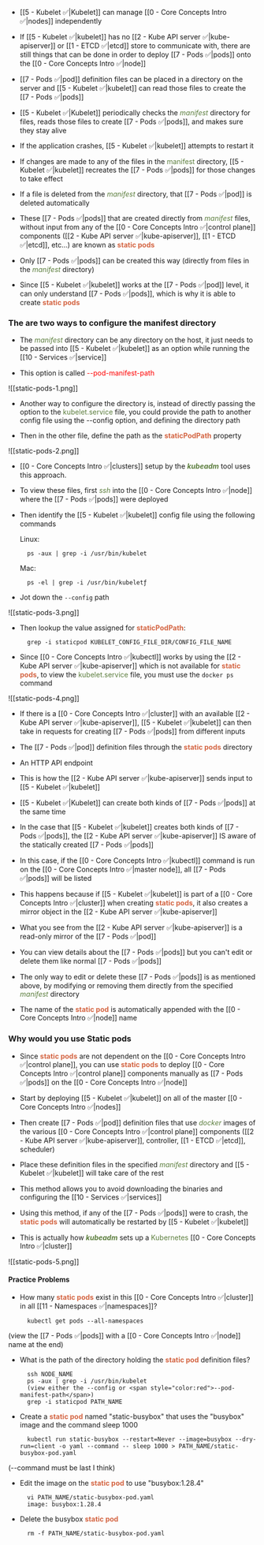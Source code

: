- [[5 - Kubelet ✅|Kubelet]] can manage [[0 - Core Concepts Intro ✅|nodes]] independently

- If [[5 - Kubelet ✅|kubelet]] has no [[2 - Kube API server ✅|kube-apiserver]] or [[1 - ETCD ✅|etcd]] store to communicate with, there are still things that can be done in order to deploy [[7 - Pods ✅|pods]] onto the [[0 - Core Concepts Intro ✅|node]]

- [[7 - Pods ✅|pod]] definition files can be placed in a directory on the server and [[5 - Kubelet ✅|kubelet]] can read those files to create the [[7 - Pods ✅|pods]]

- [[5 - Kubelet ✅|Kubelet]] periodically checks the <i><span style="color:#5c7e3e">manifest</span></i> directory for files, reads those files to create [[7 - Pods ✅|pods]], and makes sure they stay alive

- If the application crashes, [[5 - Kubelet ✅|kubelet]] attempts to restart it

- If changes are made to any of the files in the <span style="color:#5c7e3e">manifest</span> directory, [[5 - Kubelet ✅|kubelet]] recreates the [[7 - Pods ✅|pods]] for those changes to take effect

- If a file is deleted from the <i><span style="color:#5c7e3e">manifest</span></i> directory, that [[7 - Pods ✅|pod]] is deleted automatically

- These [[7 - Pods ✅|pods]] that are created directly from <i><span style="color:#5c7e3e">manifest</span></i> files, without input from any of the [[0 - Core Concepts Intro ✅|control plane]] components ([[2 - Kube API server ✅|kube-apiserver]], [[1 - ETCD ✅|etcd]], etc…) are known as <b><span style="color:#d46644">static pods</span></b>

- Only [[7 - Pods ✅|pods]] can be created this way (directly from files in the <i><span style="color:#5c7e3e">manifest</span></i> directory)

- Since [[5 - Kubelet ✅|kubelet]] works at the [[7 - Pods ✅|pod]] level, it can only understand [[7 - Pods ✅|pods]], which is why it is able to create <b><span style="color:#d46644">static pods</span></b>

### The are two ways to configure the manifest directory

- The <i><span style="color:#5c7e3e">manifest</span></i> directory can be any directory on the host, it just needs to be passed into [[5 - Kubelet ✅|kubelet]] as an option while running the [[10 - Services ✅|service]]

- This option is called <span style="color:red">--pod-manifest-path</span>

![[static-pods-1.png]]

- Another way to configure the directory is, instead of directly passing the option to the <span style="color:#5c7e3e">kubelet.service</span> file, you could provide the path to another config file using the --config option, and defining the directory path

- Then in the other file, define the path as the <b><span style="color:#d46644">staticPodPath</span></b> property

![[static-pods-2.png]]

- [[0 - Core Concepts Intro ✅|clusters]] setup by the <b><i><span style="color:#5c7e3e">kubeadm</span></i></b> tool uses this approach.

- To view these files, first <i><span style="color:#5c7e3e">ssh</span></i> into the [[0 - Core Concepts Intro ✅|node]] where the [[7 - Pods ✅|pods]] were deployed

- Then identify the [[5 - Kubelet ✅|kubelet]] config file using the following commands

	Linux:

		ps -aux | grep -i /usr/bin/kubelet

	Mac:

		ps -el | grep -i /usr/bin/kubeletƒ

- Jot down the `--config` path

![[static-pods-3.png]]

- Then lookup the value assigned for <b><span style="color:#d46644">staticPodPath</span></b>:

		grep -i staticpod KUBELET_CONFIG_FILE_DIR/CONFIG_FILE_NAME

- Since [[0 - Core Concepts Intro ✅|kubectl]] works by using the [[2 - Kube API server ✅|kube-apiserver]] which is not available for <b><span style="color:#d46644">static pods</span></b>, to view the <span style="color:#5c7e3e">kubelet.service</span> file, you must use the `docker ps` command

![[static-pods-4.png]]

- If there is a [[0 - Core Concepts Intro ✅|cluster]] with an available [[2 - Kube API server ✅|kube-apiserver]], [[5 - Kubelet ✅|kubelet]] can then take in requests for creating [[7 - Pods ✅|pods]] from different inputs

- The [[7 - Pods ✅|pod]] definition files through the <b><span style="color:#d46644">static pods</span></b> directory
- An HTTP API endpoint

- This is how the [[2 - Kube API server ✅|kube-apiserver]] sends input to [[5 - Kubelet ✅|kubelet]]

- [[5 - Kubelet ✅|Kubelet]] can create both kinds of [[7 - Pods ✅|pods]] at the same time

- In the case that [[5 - Kubelet ✅|kubelet]] creates both kinds of [[7 - Pods ✅|pods]], the [[2 - Kube API server ✅|kube-apiserver]] IS aware of the statically created [[7 - Pods ✅|pods]]

- In this case, if the [[0 - Core Concepts Intro ✅|kubectl]] command is run on the [[0 - Core Concepts Intro ✅|master node]], all [[7 - Pods ✅|pods]] will be listed

- This happens because if [[5 - Kubelet ✅|kubelet]] is part of a [[0 - Core Concepts Intro ✅|cluster]] when creating <b><span style="color:#d46644">static pods</span></b>, it also creates a mirror object in the [[2 - Kube API server ✅|kube-apiserver]]

- What you see from the [[2 - Kube API server ✅|kube-apiserver]] is a read-only mirror of the [[7 - Pods ✅|pod]]

- You can view details about the [[7 - Pods ✅|pods]] but you can't edit or delete them like normal [[7 - Pods ✅|pods]]
- The only way to edit or delete these [[7 - Pods ✅|pods]] is as mentioned above, by modifying or removing them directly from the specified <i><span style="color:#5c7e3e">manifest</span></i> directory

- The name of the <b><span style="color:#d46644">static pod</span></b> is automatically appended with the [[0 - Core Concepts Intro ✅|node]] name

### Why would you use Static pods

- Since <b><span style="color:#d46644">static pods</span></b> are not dependent on the [[0 - Core Concepts Intro ✅|control plane]], you can use <b><span style="color:#d46644">static pods</span></b> to deploy [[0 - Core Concepts Intro ✅|control plane]] components manually as [[7 - Pods ✅|pods]] on the [[0 - Core Concepts Intro ✅|node]]

- Start by deploying [[5 - Kubelet ✅|kubelet]] on all of the master [[0 - Core Concepts Intro ✅|nodes]] 
- Then create [[7 - Pods ✅|pod]] definition files that use <i><span style="color:#5c7e3e">docker</span></i> images of the various [[0 - Core Concepts Intro ✅|control plane]] components ([[2 - Kube API server ✅|kube-apiserver]], controller, [[1 - ETCD ✅|etcd]], scheduler)
- Place these definition files in the specified <i><span style="color:#5c7e3e">manifest</span></i> directory and [[5 - Kubelet ✅|kubelet]] will take care of the rest

- This method allows you to avoid downloading the binaries and configuring the [[10 - Services ✅|services]]

- Using this method, if any of the [[7 - Pods ✅|pods]] were to crash, the <b><span style="color:#d46644">static pods</span></b> will automatically be restarted by [[5 - Kubelet ✅|kubelet]]

- This is actually how <b><i><span style="color:#5c7e3e">kubeadm</span></i></b> sets up a <span style="color:#5c7e3e">Kubernetes</span> [[0 - Core Concepts Intro ✅|cluster]]

![[static-pods-5.png]]

#### Practice Problems

- How many <b><span style="color:#d46644">static pods</span></b> exist in this [[0 - Core Concepts Intro ✅|cluster]] in all [[11 - Namespaces ✅|namespaces]]?

		kubectl get pods --all-namespaces

(view the [[7 - Pods ✅|pods]] with a [[0 - Core Concepts Intro ✅|node]] name at the end)

- What is the path of the directory holding the <b><span style="color:#d46644">static pod</span></b> definition files?

		ssh NODE_NAME
		ps -aux | grep -i /usr/bin/kubelet
		(view either the --config or <span style="color:red">--pod-manifest-path</span>)
		grep -i staticpod PATH_NAME

- Create a <b><span style="color:#d46644">static pod</span></b> named "static-busybox" that uses the "busybox" image and the command sleep 1000

		kubectl run static-busybox --restart=Never --image=busybox --dry-run=client -o yaml --command -- sleep 1000 > PATH_NAME/static-busybox-pod.yaml

(--command must be last I think)

- Edit the image on the <b><span style="color:#d46644">static pod</span></b> to use "busybox:1.28.4"

		vi PATH_NAME/static-busybox-pod.yaml
		image: busybox:1.28.4

- Delete the busybox <b><span style="color:#d46644">static pod</span></b>

		rm -f PATH_NAME/static-busybox-pod.yaml